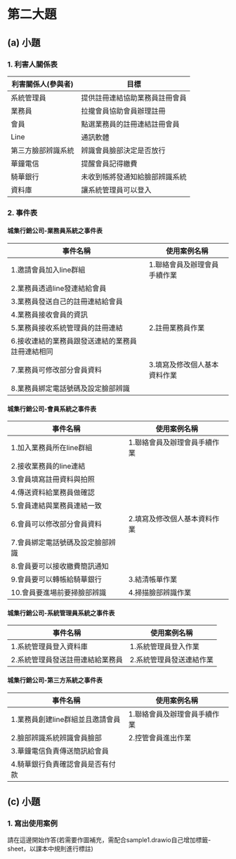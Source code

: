 # 第二大題 
## (a) 小題
### 1. 利害人關係表
|利害關係人(參與者)|目標|
|--|--|
|系統管理員|提供註冊連結協助業務員註冊會員|
|業務員|拉攏會員協助會員辦理註冊|
|會員|點選業務員的註冊連結註冊會員|
|Line|通訊軟體|
|第三方臉部辨識系統|辨識會員臉部決定是否放行|
|華鐘電信|提醒會員記得繳費|
|騎華銀行|未收到帳將發通知給臉部辨識系統|
|資料庫|讓系統管理員可以登入|


### 2. 事件表
#### 城集行銷公司-業務員系統之事件表
|事件名稱|使用案例名稱|
|--|--|
|1.邀請會員加入line群組|1.聯絡會員及辦理會員手續作業|
|2.業務員透過line發連結給會員||
|3.業務員發送自己的註冊連結給會員||
|4.業務員接收會員的資訊||
|5.業務員接收系統管理員的註冊連結|2.註冊業務員作業|
|6.接收連結的業務員跟發送連結的業務員註冊連結相同||
|7.業務員可修改部分會員資料|3.填寫及修改個人基本資料作業|
|8.業務員綁定電話號碼及設定臉部辨識||

#### 城集行銷公司-會員系統之事件表
|事件名稱|使用案例名稱|
|--|--|
|1.加入業務員所在line群組|1.聯絡會員及辦理會員手續作業|
|2.接收業務員的line連結||
|3.會員填寫註冊資料與拍照||
|4.傳送資料給業務員做確認||
|5.會員連結與業務員連結一致||
|6.會員可以修改部分會員資料|2.填寫及修改個人基本資料作業|
|7.會員綁定電話號碼及設定臉部辨識||
|8.會員要可以接收繳費簡訊通知||
|9.會員要可以轉帳給騎華銀行|3.結清帳單作業|
|10.會員要進場前要掃臉部辨識|4.掃描臉部辨識作業|

#### 城集行銷公司-系統管理員系統之事件表
|事件名稱|使用案例名稱|
|--|--|
|1.系統管理員登入資料庫|1.系統管理員登入作業|
|2.系統管理員發送註冊連結給業務員|2.系統管理員發送連結作業|

#### 城集行銷公司-第三方系統之事件表
|事件名稱|使用案例名稱|
|--|--|
|1.業務員創建line群組並且邀請會員|1.聯絡會員及辦理會員手續作業|
|2.臉部辨識系統辨識會員臉部|2.控管會員進出作業|
|3.華鐘電信負責傳送簡訊給會員||
|4.騎華銀行負責確認會員是否有付款||


## (c) 小題
### 1. 寫出使用案例
請在這邊開始作答(若需要作圖補充，需配合sample1.drawio自己增加標籤-sheet，以課本中規則進行標註)